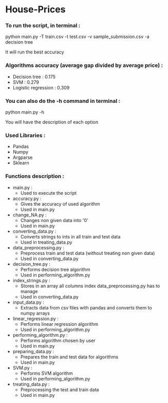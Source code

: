 # House-Prices


<h3> To run the script, in terminal : </h3>

<p> python main.py -T train.csv -t test.csv -v sample_submission.csv -a decision tree </p>

<p> It will run the best accuracy </p>


<h3> Algorithms accuracy (average gap divided by average price) : </h3>

<ul>
<li> Decision tree : 0.175 </li>
<li> SVM : 0.279 </li>
<li> Logistic regression : 0.309 </li>
</ul>



<h3> You can also do the -h command in terminal : </h3>

<p> python main.py -h </p>

<p> You will have the description of each option </p>

<h3> Used Libraries : </h3>
<ul>
<li> Pandas </li>
<li> Numpy </li>
<li> Argparse </li>
<li> Sklearn </li>
</ul>


<h3> Functions description : </h3>
<ul>
	<li> 
		main.py :
		<ul>
		<li> Used to execute the script </li>
		</ul>
	</li>
	<li> 
		accuracy.py : 
		<ul>
		<li> Gives the accuracy of used algorithm </li>
		<li> Used in main.py </li>
		</ul>
	</li>
	<li> 
		change_NA.py : 
		<ul>
		 <li> Changes non given data into '0' </li>
     <li> Used in main.py </li>
		</ul>
	</li>
	<li> 
		converting_data.py : 
		<ul>
		<li> Converts strings to ints in all train and test data </li> 
        	<li> Used in treating_data.py </li> 
		</ul>
	</li>
	<li> 
		data_preprocessing.py : 
		<ul>
		<li> Preprocess train and test data (without treating non given data) </li> 
        	<li> Used in converting_data.py </li> 
		</ul>
	</li>
	<li> 
		decision_tree.py : 
		<ul>
		<li> Performs decision tree algorithm </li> 
        	<li> Used in performing_algorithm.py </li> 
		</ul>
	</li>
  	<li> 
		index_strings.py :
		<ul>
		<li> Stores in an array all columns index data_preprocessing.py has to manage </li> 
		<li> Used in converting_data.py </li> 
		</ul>
	</li>
	<li> 
		input_data.py : 
		<ul>
		<li> Extracts data from csv files with pandas and converts them to numpy arrays </li> 
		</ul>
	</li>
	<li> 
		linear_regression.py : 
		<ul>
		<li> Performs linear regression algorithm </li> 
        	<li> Used in performing_algorithm.py </li> 
		</ul>
	</li>
	<li> 
		performing_algorithm.py : 
		<ul>
		<li> Performs algorithm chosen by user </li> 
		<li> Used in main.py </li> 
		</ul>
	</li>
	<li> 
		preparing_data.py :
		<ul>
		<li> Prepares the train and test data for algorithms </li> 
		<li> Used in main.py </li> 
		</ul>
	</li>
  <li> 
	  SVM.py : 
	  <ul>
	  <li> Performs SVM algorithm </li> 
    <li> Used in performing_algorithm.py </li> 
		</ul>
	</li>
	<li> 
		treating_data.py : 
		<ul>
		<li> Preprocessing the test and train data </li> 
		<li> Used in main.py </li> 
		</ul>
	</li>
</ul>
